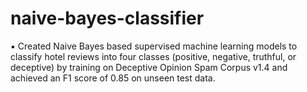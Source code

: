 # naive-bayes-classifier
▪ Created Naive Bayes based supervised machine learning models to classify hotel reviews into four classes (positive, negative, truthful, or deceptive) by training on Deceptive Opinion Spam Corpus v1.4 and achieved an F1 score of 0.85 on unseen test data.
